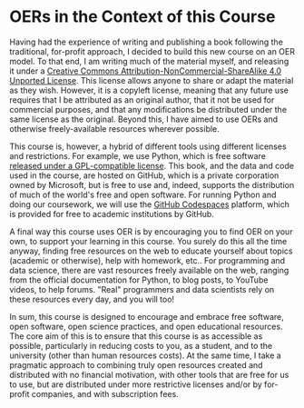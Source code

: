 # OERs in the Context of this Course

Having had the experience of writing and publishing a book following the traditional, for-profit approach, I decided to build this new course on an OER model. To that end, I am writing much of the material myself, and releasing it under a [Creative Commons Attribution-NonCommercial-ShareAlike 4.0 Unported License](https://creativecommons.org/licenses/by-nc-sa/4.0/). This license allows anyone to share or adapt the material as they wish. However, it is a copyleft license, meaning that any future use requires that I be attributed as an original author, that it not be used for commercial purposes, and that any modifications be distributed under the same license as the original. Beyond this, I have aimed to use OERs and otherwise freely-available resources wherever possible.

This course is, however, a hybrid of different tools using different licenses and restrictions. For example, we use Python, which is free software [released under a GPL-compatible license](https://docs.python.org/3/license.html). This book, and the data and code used in the course, are hosted on GitHub, which is a private corporation owned by Microsoft, but is free to use and, indeed, supports the distribution of much of the world's free and open software. For running Python and doing our coursework, we will use the [GitHub Codespaces](https://github.com/features/codespaces) platform, which is provided for free to academic institutions by GitHub.

A final way this course uses OER is by encouraging you to find OER on your own, to support your learning in this course. You surely do this all the time anyway, finding free resources on the web to educate yourself about topics (academic or otherwise), help with homework, etc.. For programming and data science, there are vast resources freely available on the web, ranging from the official documentation for Python, to blog posts, to YouTube videos, to help forums. "Real" programmers and data scientists rely on these resources every day, and you will too!

In sum, this course is designed to encourage and embrace free software, open software, open science practices, and open educational resources. The core aim of this is to ensure that this course is as accessible as possible, particularly in reducing costs to you, as a student, and to the university (other than human resources costs). At the same time, I take a pragmatic approach to combining truly open resources created and distributed with no financial motivation, with other tools that are free for us to use, but are distributed under more restrictive licenses and/or by for-profit companies, and with subscription fees.
